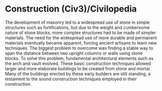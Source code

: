 # Construction (Civ3)/Civilopedia

The development of masonry led to a widespread use of stone in simple structures such as fortifications, but due to the weight and cumbersome nature of stone blocks, more complex structures had to be made of simpler materials. The need for the widespread use of more durable and permanent materials eventually became apparent, forcing ancient artisans to learn new techniques. The biggest problem to overcome was finding a stable way to span the distance between two upright columns or walls using stone blocks. To solve this problem, fundamental architectural elements such as the arch and vault evolved. These basic construction techniques allowed larger and more elaborate buildings to be created from stone and mortar. Many of the buildings erected by these early builders are still standing, a testament to the sound construction techniques employed in their construction.